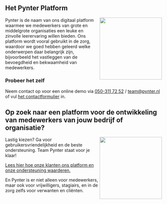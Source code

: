 ## Het Pynter Platform

<img src="https://pynterblendedlearning.nl/wp-content/uploads/2023/11/IMG_2728-1.png" width=200 align=right />

Pynter is de naam van ons digitaal platform waarmee we medewerkers van grote en middelgrote organisaties een leuke en zinvolle leerervaring willen bieden. Ons platform wordt vooral gebruikt in de zorg, waardoor we goed hebben geleerd welke onderwerpen daar belangrijk zijn, bijvoorbeeld het vastleggen van de bevoegdheid en bekwaamheid van medewerkers.

### Probeer het zelf

Neem contact op voor een online demo via <a href="tel:+31503117252">050-311 72 52</a> / <a href="mailto:team@pynter.nl">team@pynter.nl</a>
of vul [het contactformulier](https://pynter.nl/demo) in.


## Op zoek naar een platform voor de ontwikkeling van medewerkers van jouw bedrijf of organisatie?

<img src="https://pynterblendedlearning.nl/wp-content/uploads/2023/12/IMG_2905.png" width=200 align=right />

Lastig kiezen? Ga voor gebruikersvriendelijkheid en de beste ondersteuning. Team Pynter staat voor je klaar!

[Lees hier hoe onze klanten ons platform en onze ondersteuning waarderen.](https://pynterblendedlearning.nl/#klanten)

En Pynter is er niet alleen voor medewerkers, maar ook voor vrijwilligers, stagiairs, en in de zorg zelfs voor verwanten en cliënten.
